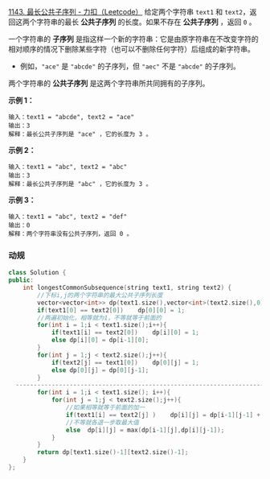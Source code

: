 [1143. 最长公共子序列 - 力扣（Leetcode）](https://leetcode.cn/problems/longest-common-subsequence/)
给定两个字符串 `text1` 和 `text2`，返回这两个字符串的最长 **公共子序列** 的长度。如果不存在 **公共子序列** ，返回 `0` 。

一个字符串的 **子序列** 是指这样一个新的字符串：它是由原字符串在不改变字符的相对顺序的情况下删除某些字符（也可以不删除任何字符）后组成的新字符串。

-   例如，`"ace"` 是 `"abcde"` 的子序列，但 `"aec"` 不是 `"abcde"` 的子序列。

两个字符串的 **公共子序列** 是这两个字符串所共同拥有的子序列。

**示例 1：**
```
输入：text1 = "abcde", text2 = "ace" 
输出：3  
解释：最长公共子序列是 "ace" ，它的长度为 3 。
```

**示例 2：**
```
输入：text1 = "abc", text2 = "abc"
输出：3
解释：最长公共子序列是 "abc" ，它的长度为 3 。
```

**示例 3：**
```
输入：text1 = "abc", text2 = "def"
输出：0
解释：两个字符串没有公共子序列，返回 0 。
```

### 动规
```c++
class Solution {
public:
    int longestCommonSubsequence(string text1, string text2) {
	    //下标i,j的两个字符串的最大公共子序列长度
        vector<vector<int>> dp(text1.size(),vector<int>(text2.size(),0));
        if(text1[0] == text2[0])    dp[0][0] = 1;
        //两遍初始化，相等就为1，不等就等于前面的
        for(int i = 1;i < text1.size();i++){
            if(text1[i] == text2[0])    dp[i][0] = 1;
            else dp[i][0] = dp[i-1][0];
        }
        for(int j = 1;j < text2.size();j++){
            if(text2[j] == text1[0])    dp[0][j] = 1;
            else dp[0][j] = dp[0][j-1];
        }
  ----------------------------------------------------------------------初始化      
        for(int i = 1;i < text1.size(); i++){
            for(int j = 1;j < text2.size();j++){
                //如果相等就等于前面的加一
                if(text1[i] == text2[j] )    dp[i][j] = dp[i-1][j-1] + 1;
                //不等就各退一步取最大值
                else  dp[i][j] = max(dp[i-1][j],dp[i][j-1]);
            }
        }
        return dp[text1.size()-1][text2.size()-1];
    }
};
```